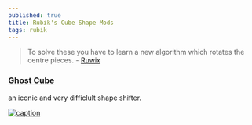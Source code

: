 ```yaml
---
published: true
title: Rubik's Cube Shape Mods
tags: rubik
---
```

> To solve these you have to learn a new algorithm which rotates the centre pieces.  - [Ruwix](https://ruwix.com/twisty-puzzles/3x3x3-rubiks-cube-shape-mods-variations/)

### [Ghost Cube](https://ruwix.com/twisty-puzzles/3x3x3-rubiks-cube-shape-mods-variations/ghost-cube/)

 an iconic and very difficlult shape shifter.

[![caption](https://ruwix.com/pics/puzzles/ghost-cube/ghost-cube.jpg)](https://ruwix.com/twisty-puzzles/3x3x3-rubiks-cube-shape-mods-variations/ghost-cube/)